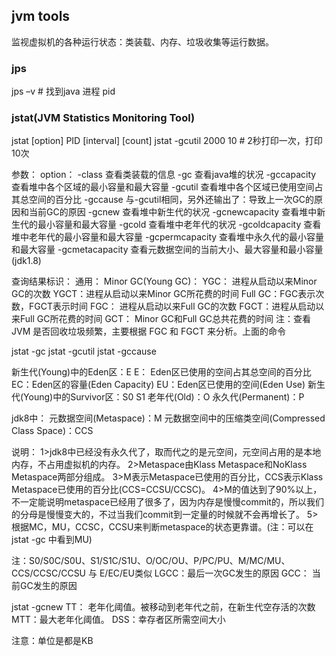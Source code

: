 ## jvm tools 

监视虚拟机的各种运行状态：类装载、内存、垃圾收集等运行数据。


### jps
jps –v # 找到java 进程 pid

### jstat(JVM Statistics Monitoring Tool)
jstat [option] PID [interval] [count]
jstat -gcutil <pid> 2000 10 # 2秒打印一次，打印10次

参数：
option：
-class 查看类装载的信息
-gc 查看java堆的状况
-gccapacity 查看堆中各个区域的最小容量和最大容量
-gcutil 查看堆中各个区域已使用空间占其总空间的百分比
-gccause 与-gcutil相同，另外还输出了：导致上一次GC的原因和当前GC的原因
-gcnew 查看堆中新生代的状况
-gcnewcapacity 查看堆中新生代的最小容量和最大容量
-gcold 查看堆中老年代的状况
-gcoldcapacity 查看堆中老年代的最小容量和最大容量
-gcpermcapacity 查看堆中永久代的最小容量和最大容量
-gcmetacapacity 查看元数据空间的当前大小、最大容量和最小容量(jdk1.8)

查询结果标识：
通用：
Minor GC(Young GC)：
YGC： 进程从启动以来Minor GC的次数
YGCT：进程从启动以来Minor GC所花费的时间
Full GC：FGC表示次数，FGCT表示时间
FGC： 进程从启动以来Full GC的次数
FGCT：进程从启动以来Full GC所花费的时间
GCT： Minor GC和Full GC总共花费的时间
注：查看 JVM 是否回收垃圾频繁，主要根据 FGC 和 FGCT 来分析。上面的命令

jstat -gc
jstat -gcutil
jstat -gccause

新生代(Young)中的Eden区：E
E： Eden区已使用的空间占其总空间的百分比
EC：Eden区的容量(Eden Capacity)
EU：Eden区已使用的空间(Eden Use)
新生代(Young)中的Survivor区：S0 S1
老年代(Old)：O
永久代(Permanent)：P

jdk8中：
元数据空间(Metaspace)：M
元数据空间中的压缩类空间(Compressed Class Space)：CCS

说明：
1>jdk8中已经没有永久代了，取而代之的是元空间，元空间占用的是本地内存，不占用虚拟机的内存。
2>Metaspace由Klass Metaspace和NoKlass Metaspace两部分组成。
3>M表示Metaspace已使用的百分比，CCS表示Klass Metaspace已使用的百分比(CCS=CCSU/CCSC)。
4>M的值达到了90%以上，不一定能说明metaspace已经用了很多了，因为内存是慢慢commit的，所以我们的分母是慢慢变大的，不过当我们commit到一定量的时候就不会再增长了。
5>根据MC，MU，CCSC，CCSU来判断metaspace的状态更靠谱。(注：可以在jstat -gc 中看到MU)

注：S0/S0C/S0U、S1/S1C/S1U、O/OC/OU、P/PC/PU、M/MC/MU、CCS/CCSC/CCSU 与 E/EC/EU类似
LGCC：最后一次GC发生的原因
GCC： 当前GC发生的原因

jstat -gcnew
TT： 老年化阈值。被移动到老年代之前，在新生代空存活的次数
MTT：最大老年化阈值。
DSS：幸存者区所需空间大小

注意：单位是都是KB

